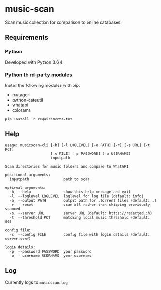 # music-scan
Scan music collection for comparison to online databases

## Requirements

### Python
Developed with Python 3.6.4

### Python third-party modules
Install the following modules with pip:
* mutagen
* python-dateutil
* whatapi
* colorama
```
pip install -r requirements.txt
```

## Help
```
usage: musicscan-cli [-h] [-l LOGLEVEL] [-o PATH] [-r] [-s URL] [-t PCT]
                     [-c FILE] [-p PASSWORD] [-u USERNAME]
                     inputpath

Scan directories for music folders and compare to WhatAPI

positional arguments:
  inputpath                path to scan

optional arguments:
  -h, --help               show this help message and exit
  -l, --loglevel LOGLEVEL  loglevel for log file (default: info)
  -o, --output PATH        output path for .torrent files (default: .)
  -r, --reset              scan all rather than skipping previously scanned
  -s, --server URL         server URL (default: https://redacted.ch)
  -t, --threshold PCT      matching local music threshold (default: 80)

config file:
  -c, --config FILE        config file with login details (default: server.conf)

login details:
  -p, --password PASSWORD  your password
  -u, --username USERNAME  your username
```

## Log
Currently logs to `musicscan.log`
